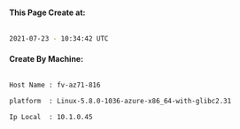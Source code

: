 
   
#### This Page Create at:

```bash

2021-07-23 - 10:34:42 UTC

```

#### Create By Machine:

```bash

Host Name : fv-az71-816

platform  : Linux-5.8.0-1036-azure-x86_64-with-glibc2.31

Ip Local  : 10.1.0.45

```


